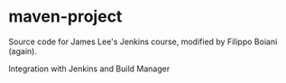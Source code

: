 # maven-project
Source code for James Lee's Jenkins course, modified by Filippo Boiani (again). 

Integration with Jenkins and Build Manager

